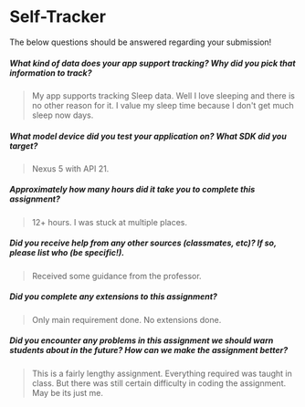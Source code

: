 # Self-Tracker

The below questions should be answered regarding your submission!

##### What kind of data does your app support tracking? Why did you pick that information to track? #####
> My app supports tracking Sleep data. Well I love sleeping and there is no other reason for it. I value my sleep time because I don't get much sleep now days.

##### What model device did you test your application on? What SDK did you target? #####
> Nexus 5 with API 21.


##### Approximately how many hours did it take you to complete this assignment? #####
> 12+ hours. I was stuck at multiple places.

##### Did you receive help from any other sources (classmates, etc)? If so, please list who (be specific!). #####
> Received some guidance from the professor.


##### Did you complete any extensions to this assignment? #####
> Only main requirement done. No extensions done. 


##### Did you encounter any problems in this assignment we should warn students about in the future? How can we make the assignment better? #####
> This is a fairly lengthy assignment. Everything required was taught in class. But there was still certain difficulty in coding the assignment. May be its just me.
